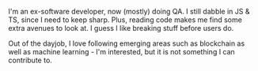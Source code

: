 I'm an ex-software developer, now (mostly) doing QA. I still dabble in JS & TS, since I need to keep sharp. Plus, reading code makes me find some extra avenues to look at. I guess I like breaking stuff before users do.

Out of the dayjob, I love following emerging areas such as blockchain as well as machine learning - I'm interested, but it is not something I can contribute to.
